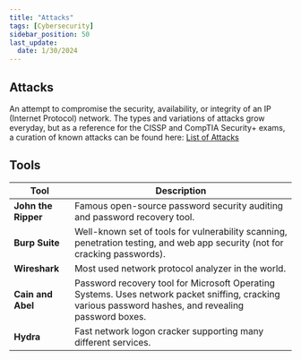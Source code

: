 ```yaml
---
title: "Attacks"
tags: [Cybersecurity]
sidebar_position: 50
last_update:
  date: 1/30/2024
---
```



## Attacks 

An attempt to compromise the security, availability, or integrity of an IP (Internet Protocol) network. The types and variations of attacks grow everyday, but as a reference for the CISSP and CompTIA Security+ exams, a curation of known attacks can be found here: [List of Attacks](../012-List-of-Attacks/000-Start-Here.md)


## Tools 

| Tool                | Description                                                                                                                                           |
|---------------------|-------------------------------------------------------------------------------------------------------------------------------------------------------|
| **John the Ripper** | Famous open-source password security auditing and password recovery tool.                                                                             |
| **Burp Suite**      | Well-known set of tools for vulnerability scanning, penetration testing, and web app security (not for cracking passwords).                           |
| **Wireshark**       | Most used network protocol analyzer in the world.                                                                                                     |
| **Cain and Abel**   | Password recovery tool for Microsoft Operating Systems. Uses network packet sniffing, cracking various password hashes, and revealing password boxes. |
| **Hydra**           | Fast network logon cracker supporting many different services.                                                                                        |


